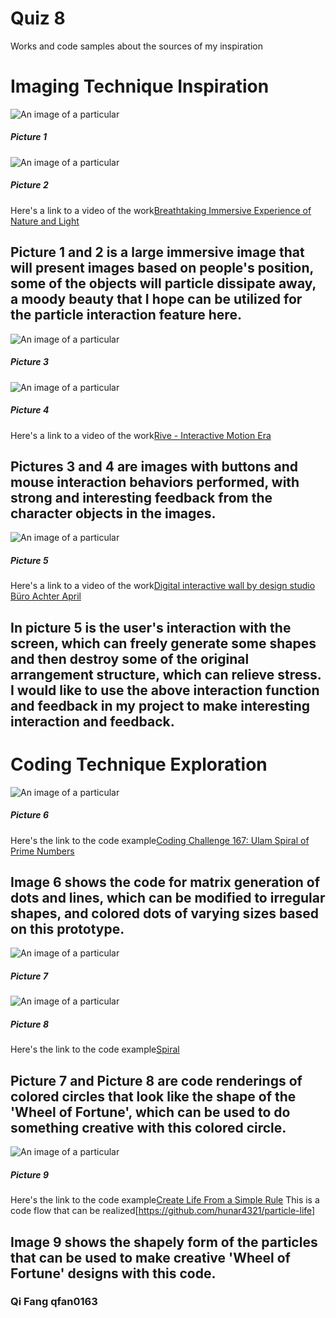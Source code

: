# Quiz 8

Works and code samples about the sources of my inspiration

# Imaging Technique Inspiration

![An image of a particular](asset/p1.png)
##### Picture 1
![An image of a particular](asset/p2.png)
##### Picture 2

Here's a link to a video of the work[Breathtaking Immersive Experience of Nature and Light](https://www.youtube.com/watch?v=Q3iIOpijMV4&list=PLe7ogHTSvv1OiXkKfC8OcmRhd-69-7y60&index=4)

## Picture 1 and 2 is a large immersive image that will present images based on people's position, some of the objects will particle dissipate away, a moody beauty that I hope can be utilized for the particle interaction feature here.


![An image of a particular](asset/p3.png)
##### Picture 3
![An image of a particular](asset/p4.png)
##### Picture 4

Here's a link to a video of the work[Rive - Interactive Motion Era](https://www.youtube.com/watch?v=cvNKQvyZZ0U&list=PLe7ogHTSvv1OiXkKfC8OcmRhd-69-7y60&index=5)

## Pictures 3 and 4 are images with buttons and mouse interaction behaviors performed, with strong and interesting feedback from the character objects in the images.


![An image of a particular](asset/p5.png)
##### Picture 5

Here's a link to a video of the work[Digital interactive wall by design studio Büro Achter April](https://www.youtube.com/watch?v=G2ptGCwDkVE&list=PLe7ogHTSvv1OiXkKfC8OcmRhd-69-7y60&index=3)

## In picture 5 is the user's interaction with the screen, which can freely generate some shapes and then destroy some of the original arrangement structure, which can relieve stress. I would like to use the above interaction function and feedback in my project to make interesting interaction and feedback.

# Coding Technique Exploration

![An image of a particular](asset/p6.png)
##### Picture 6

Here's the link to the code example[Coding Challenge 167: Ulam Spiral of Prime Numbers](https://www.youtube.com/watch?v=a35KWEjRvc0)

## Image 6 shows the code for matrix generation of dots and lines, which can be modified to irregular shapes, and colored dots of varying sizes based on this prototype.

![An image of a particular](asset/p7.png)
##### Picture 7
![An image of a particular](asset/p8.png)
##### Picture 8

Here's the link to the code example[Spiral](https://happycoding.io/tutorials/processing/for-loops/spiral)

## Picture 7 and Picture 8 are code renderings of colored circles that look like the shape of the 'Wheel of Fortune', which can be used to do something creative with this colored circle.

![An image of a particular](asset/p9.png)
##### Picture 9

Here's the link to the code example[Create Life From a Simple Rule](https://www.youtube.com/watch?v=0Kx4Y9TVMGg)
This is a code flow that can be realized[https://github.com/hunar4321/particle-life]

## Image 9 shows the shapely form of the particles that can be used to make creative 'Wheel of Fortune' designs with this code.

### Qi Fang qfan0163